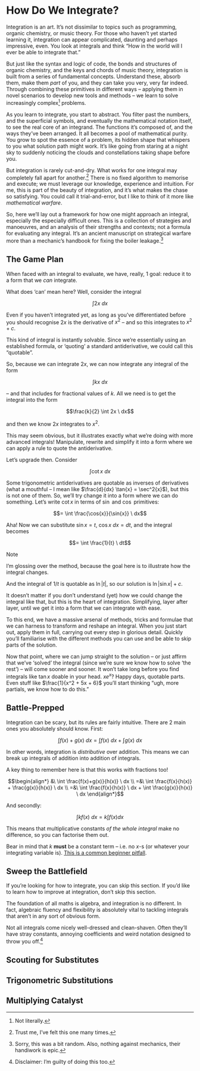 # How Do We Integrate?
<!-- #SQUARK live! dev!
| dest = guides/integrals/how
| capt = The Art & Strategy of Integration
| index = guides / integrals
| date = 2025 January 21
-->

Integration is an art. It’s not dissimilar to topics such as programming, organic chemistry, or music theory. For those who haven’t yet started learning it, integration can appear complicated, daunting and perhaps impressive, even. You look at integrals and think “How in the world will I ever be able to integrate that.”

But just like the syntax and logic of code, the bonds and structures of organic chemistry, and the keys and chords of music theory, integration is built from a series of fundamental concepts. Understand these, absorb them, make them *part* of you, and they can take you very, very far indeed. Through combining these primitives in different ways – applying them in novel scenarios to develop new tools and methods – we learn to solve increasingly complex[^complex] problems.

[^complex]: Not literally.

As you learn to integrate, you start to abstract. You filter past the numbers, and the superficial symbols, and eventually the mathematical notation itself, to see the real core of an integrand. The functions it’s composed of, and the ways they’ve been arranged. It all becomes a pool of mathematical purity. You grow to spot the essence of a problem, its hidden shape that whispers to you what solution path might work. It’s like going from staring at a night sky to suddenly noticing the clouds and constellations taking shape before you.

But integration is rarely cut-and-dry. What works for one integral may completely fall apart for another.[^fall-apart] There is no fixed algorithm to memorise and execute; we must leverage our knowledge, experience and intuition. For me, this is part of the beauty of integration, and it’s what makes the chase so satisfying. You could call it trial-and-error, but I like to think of it more like *mathematical warfare*.

[^fall-apart]: Trust me, I’ve felt this one many times.

So, here we’ll lay out a framework for how one might approach an integral, especially the especially difficult ones. This is a collection of strategies and manoeuvres, and an analysis of their strengths and contexts; not a formula for evaluating any integral. It’s an ancient manuscript on strategical warfare more than a mechanic’s handbook for fixing the boiler leakage.[^mechanic]

[^mechanic]: Sorry, this was a bit random. Also, nothing against mechanics, their handiwork is epic.


## The Game Plan

When faced with an integral to evaluate, we have, really, 1 goal: reduce it to a form that we *can* integrate.

What does ‘can’ mean here? Well, consider the integral

```math
\int 2x \ dx
```

Even if you haven’t integrated yet, as long as you’ve differentiated before you should recognise $2x$ is the derivative of $x^2$ – and so this integrates to $x^2 + c$.

This kind of integral is instantly solvable. Since we’re essentially using an established formula, or ‘quoting’ a standard antiderivative, we could call this “quotable”.

So, because we can integrate $2x$, we can now integrate any integral of the form

```math
\int kx \ dx
```

– and that includes for fractional values of $k$. All we need is to get the integral into the form

```math
\frac{k}{2} \int 2x \ dx
```

and then we know $2x$ integrates to $x^2$.

This may seem obvious, but it illustrates exactly what we’re doing with more advanced integrals! Manipulate, rewrite and simplify it into a form where we can apply a rule to quote the antiderivative.

Let’s upgrade then. Consider

```math
\int \cot{x} \ dx
```

Some trigonometric antiderivatives are quotable as inverses of derivatives (what a mouthful – I mean like $\frac{d}{dx} \tan{x} = \sec^2{x}$), but this is not one of them. So, we’ll try change it into a form where we can do something. Let’s write $\cot{x}$ in terms of $\sin$ and $\cos$ primitives:

```math
= \int \frac{\cos{x}}{\sin{x}} \ dx
```

Aha! Now we can substitute $\sin{x} = t$, $\cos{x}\ dx = dt$, and the integral becomes

```math
= \int \frac{1}{t} \ dt
```

> [!Note]
> I’m glossing over the method, because the goal here is to illustrate how the integral changes.

And the integral of $1/t$ is quotable as $\ln|t|$, so our solution is $\ln| \sin{x} | + c$.

It doesn’t matter if you don’t understand (yet) how we could change the integral like that, but this is the heart of integration. Simplifying, layer after layer, until we get it into a form that we can integrate with ease.

To this end, we have a massive arsenal of methods, tricks and formulae that we can harness to transform and reshape an integral. When you just start out, apply them in full, carrying out every step in glorious detail. Quickly you’ll familiarise with the different methods you can use and be able to skip parts of the solution.

Now that point, where we can jump straight to the solution – or just affirm that we’ve ‘solved’ the integral (since we’re sure we know how to solve ‘the rest’) – will come sooner and sooner. It won’t take long before you find integrals like $\tan{x}$ doable in your head. $xe^x$? Happy days, quotable parts. Even stuff like $\frac{1}{x^2 + 5x + 6}$ you’ll start thinking “ugh, more partials, we know how to do this.”


## Battle-Prepped

Integration can be scary, but its rules are fairly intuitive. There are 2 main ones you absolutely should know. First:

```math
\int f(x) + g(x) \ dx = \int f(x) \ dx + \int g(x) \ dx
```

In other words, integration is *distributive* over addition. This means we can break up integrals of addition into addition of integrals.

A key thing to remember here is that this works with fractions too!

```math
\begin{align*}
  &\ \int \frac{f(x)+g(x)}{h(x)} \ dx
  \\ =&\ \int \frac{f(x}{h(x)} + \frac{g(x)}{h(x)} \ dx
  \\ =&\ \int \frac{f(x}{h(x)} \ dx + \int \frac{g(x)}{h(x)} \ dx
\end{align*}
```

And secondly:

```math
\int kf(x) \ dx = k \int f(x) dx
```

This means that multiplicative constants *of the whole integral* make no difference, so you can factorise them out.

Bear in mind that $k$ **must** be a constant term – i.e. no $x$-s (or whatever your integrating variable is). [This is a common beginner pitfall](epic-errors.md).


## Sweep the Battlefield

If you’re looking for how to integrate, you can skip this section. If you’d like to learn how to improve at integration, don’t skip this section.

The foundation of all maths is algebra, and integration is no different. In fact, algebraic fluency and flexibility is absolutely vital to tackling integrals that aren’t in any sort of obvious form.

Not all integrals come nicely well-dressed and clean-shaven. Often they’ll have stray constants, annoying coefficients and weird notation designed to throw you off.[^weird-notation]

[^weird-notation]: Disclaimer: I’m guilty of doing this too.


## Scouting for Substitutes


## Trigonometric Substitutions


## Multiplying Catalyst
